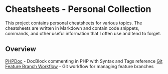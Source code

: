 # Cheatsheets - Personal Collection

This project contains personal cheatsheets for various topics. The cheatsheets are written in Markdown and contain code snippets, commands, and other useful information that I often use and tend to forget.

## Overview

[PHPDoc](sheets/phpdoc.md) - DocBlock commenting in PHP with Syntax and Tags reference
[Git Feature Branch Workflow](sheets/git-feature-branches.md) - Git workflow for managing feature branches
